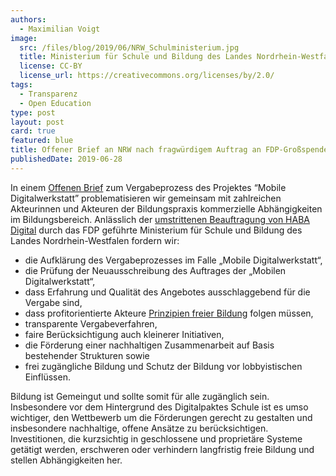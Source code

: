 ```yaml
---
authors:
  - Maximilian Voigt
image:
  src: /files/blog/2019/06/NRW_Schulministerium.jpg
  title: Ministerium für Schule und Bildung des Landes Nordrhein-Westfalen
  license: CC-BY
  license_url: https://creativecommons.org/licenses/by/2.0/
tags:
  - Transparenz
  - Open Education
type: post
layout: post
card: true
featured: blue
title: Offener Brief an NRW nach fragwürdigem Auftrag an FDP-Großspenderin
publishedDate: 2019-06-28
---
```


In einem [Offenen Brief](https://github.com/okfde/okfn.de/blob/main/static/files/blog/2019/06/Offener%20Brief_Vergabeprozess%20Projekt%20_MobiDigNRW.pdf) zum Vergabeprozess des Projektes “Mobile Digitalwerkstatt” problematisieren wir gemeinsam mit zahlreichen Akteurinnen und Akteuren der Bildungspraxis kommerzielle Abhängigkeiten im Bildungsbereich. Anlässlich der [umstrittenen Beauftragung von HABA Digital](https://www.abgeordnetenwatch.de/blog/2019-06-28/fragwuerdiger-auftrag-fdp-grossspenderin) durch das FDP geführte Ministerium für Schule und Bildung des Landes Nordrhein-Westfalen fordern wir:

- die Aufklärung des Vergabeprozesses im Falle „Mobile Digitalwerkstatt“,
- die Prüfung der Neuausschreibung des Auftrages der „Mobilen Digitalwerkstatt“,
- dass Erfahrung und Qualität des Angebotes ausschlaggebend für die Vergabe sind,
- dass profitorientierte Akteure [Prinzipien freier Bildung](https://buendnis-freie-bildung.de/positionspapier/) folgen müssen,
- transparente Vergabeverfahren,
- faire Berücksichtigung auch kleinerer Initiativen,
- die Förderung einer nachhaltigen Zusammenarbeit auf Basis bestehender Strukturen sowie
- frei zugängliche Bildung und Schutz der Bildung vor lobbyistischen Einflüssen.

Bildung ist Gemeingut und sollte somit für alle zugänglich sein. Insbesondere vor dem Hintergrund des Digitalpaktes Schule ist es umso wichtiger, den Wettbewerb um die Förderungen gerecht zu gestalten und insbesondere nachhaltige, offene Ansätze zu berücksichtigen. Investitionen, die kurzsichtig in geschlossene und proprietäre Systeme getätigt werden, erschweren oder verhindern langfristig freie Bildung und stellen Abhängigkeiten her.

